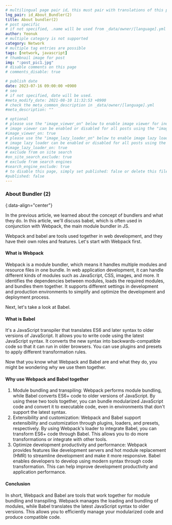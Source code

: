 ```yaml
---
# multilingual page pair id, this must pair with translations of this page. (This name must be unique)
lng_pair: id_About_Bundler(2)
title: About bundler(2)
# post specific
# if not specified, .name will be used from _data/owner/[language].yml
author: Yeonuk
# multiple category is not supported
category: Network
# multiple tag entries are possible
tags: [network, javascript]
# thumbnail image for post
img: ":post_pic1.jpg"
# disable comments on this page
# comments_disable: true

# publish date
date: 2023-07-16 09:00:00 +0900
# seo
# if not specified, date will be used.
#meta_modify_date: 2021-08-10 11:32:53 +0900
# check the meta_common_description in _data/owner/[language].yml
#meta_description: ""

# optional
# please use the "image_viewer_on" below to enable image viewer for individual pages or posts (_posts/ or [language]/_posts folders).
# image viewer can be enabled or disabled for all posts using the "image_viewer_posts: true" setting in _data/conf/main.yml.
#image_viewer_on: true
# please use the "image_lazy_loader_on" below to enable image lazy loader for individual pages or posts (_posts/ or [language]/_posts folders).
# image lazy loader can be enabled or disabled for all posts using the "image_lazy_loader_posts: true" setting in _data/conf/main.yml.
#image_lazy_loader_on: true
# exclude from on site search
#on_site_search_exclude: true
# exclude from search engines
#search_engine_exclude: true
# to disable this page, simply set published: false or delete this file
#published: false
---
```


<!-- outline-start -->

### About Bundler (2)

{:data-align="center"}

<!-- outline-end -->

In the previous article, we learned about the concept of bundlers and what they do.
In this article, we'll discuss babel, which is often used in conjunction with Webpack, the main module bundler in JS.

Webpack and babel are tools used together in web development, and they have their own roles and features.
Let's start with Webpack first.

#### What is Webpack

Webpack is a module bundler, which means it handles multiple modules and resource files in one bundle.
In web application development, it can handle different kinds of modules such as JavaScript, CSS, images, and more. It identifies the dependencies between modules, loads the required modules, and bundles them together.
It supports different settings in development and production environments to simplify and optimize the development and deployment process.

Next, let's take a look at Babel.

#### What is Babel

It's a JavaScript transpiler that translates ES6 and later syntax to older versions of JavaScript.
It allows you to write code using the latest JavaScript syntax.
It converts the new syntax into backwards-compatible code so that it can run in older browsers.
You can use plugins and presets to apply different transformation rules.

Now that you know what Webpack and Babel are and what they do, you might be wondering why we use them together.

#### Why use Webpack and Babel together

1. Module bundling and transpiling: Webpack performs module bundling, while Babel converts ES6+ code to older versions of JavaScript. By using these two tools together, you can bundle modularized JavaScript code and convert it to executable code, even in environments that don't support the latest syntax.
2. Extensibility and customization: Webpack and Babel support extensibility and customization through plugins, loaders, and presets, respectively. By using Webpack's loader to integrate Babel, you can transform ES6+ code through Babel. This allows you to do more transformations or integrate with other tools.
3. Optimize development productivity and performance: Webpack provides features like development servers and hot module replacement (HMR) to streamline development and make it more responsive. Babel enables developers to develop using modern syntax through code transformation. This can help improve development productivity and application performance.

#### Conclusion

In short, Webpack and Babel are tools that work together for module bundling and transpiling.
Webpack manages the loading and bundling of modules, while Babel translates the latest JavaScript syntax to older versions.
This allows you to efficiently manage your modularized code and produce compatible code.
